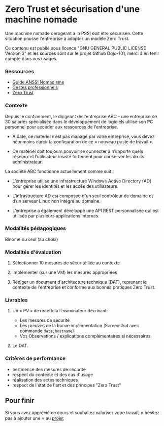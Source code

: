 # Zero Trust et sécurisation d'une machine nomade

Une machine nomade dérogeant à la PSSI doit être sécurisée. Cette situation pousse l'entreprise à adopter un modèle Zero Trust.

Ce contenu est publié sous licence "GNU GENERAL PUBLIC LICENSE Version 3" et les sources sont sur le projet Github Dojo-101, merci d'en tenir compte dans vos usages.

### Ressources

* [Guide ANSSI Nomadisme](https://cyber.gouv.fr/publications)
* [Gestes professionnels](https://github.com/Aif4thah/Dojo-101)
* [Zero Trust](https://cyber.gouv.fr/publications/le-modele-zero-trust)

### Contexte

Depuis le confinement, le dirigeant de l'entreprise ABC - une entreprise de 30 salariés spécialisée dans le développement de logiciels utilise son PC personnel pour accéder aux ressources de l'entreprise. 


* À date, ce matériel n’est pas managé par votre entreprise, vous devez néanmoins durcir la configuration de ce « nouveau poste de travail ».

* Ce matériel doit toujours pouvoir se connecter à n’importe quels réseaux et l’utilisateur insiste fortement pour conserver les droits administrateur.


La société ABC fonctionne actuellement comme suit : 

* L’entreprise utilise une infrastructure Windows Active Directory (AD) pour gérer les identités et les accès des utilisateurs.

* L’infrastructure AD est composée d'un seul contrôleur de domaine et d’un serveur Linux non intégré au domaine.

* L’entreprise a également développé une API REST personnalisée qui est utilisée par plusieurs applications internes.


### Modalités pédagogiques

Binôme ou seul (au choix)

### Modalités d'évaluation

1. Sélectionner 10 mesures de sécurité liée au contexte

2. Implémenter (sur une VM) les mesures appropriées

3. Rédiger un document d'architecture technique (DAT), reprenant le contexte de l'entreprise et conforme aux bonnes pratiques Zero Trust.

### Livrables

1. Un « PV » de recette à l’examinateur décrivant: 

    * Les mesures de sécurité
    * Les preuves de la bonne implémentation (Screenshot avec commande `date;hostname`)
    * Vos Observations / explications complémentaires si nécessaires

2. Le DAT. 

### Critères de performance

* pertinence des mesures de sécurité
* respect du contexte et des cas d'usage
* réalisation des actes techniques
* respect de l'état de l'art et des principes "Zero Trust"

## Pour finir

Si vous avez apprécié ce cours et souhaitez valoriser votre travail, n'hésitez pas à ajouter une ⭐ au [projet](https://github.com/Aif4thah/Dojo-101)
